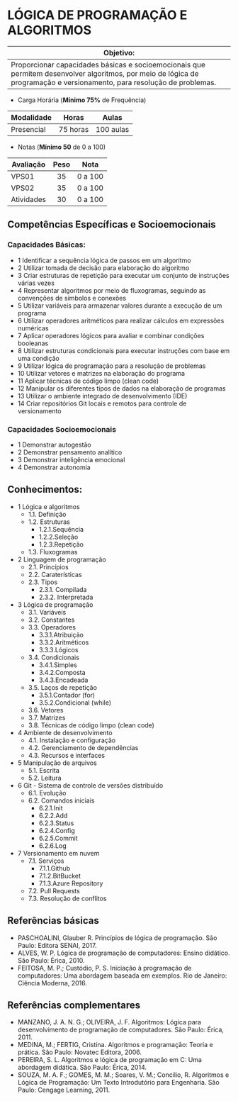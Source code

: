 # LÓGICA DE PROGRAMAÇÃO E ALGORITMOS

|Objetivo:|
|-|
|Proporcionar capacidades básicas e socioemocionais que permitem desenvolver algoritmos, por meio de lógica de programação e versionamento, para resolução de problemas.|

- Carga Horária (**Mínimo 75%** de Frequência)

|Modalidade|Horas|Aulas|
|-|-|-|
|Presencial|75 horas|100 aulas|

- Notas (**Mínimo 50** de 0 a 100)

|Avaliação|Peso|Nota|
|-|:-:|:-:|
|VPS01|35|0 a 100|
|VPS02|35|0 a 100|
|Atividades|30|0 a 100|

## Competências Específicas e Socioemocionais 

### Capacidades Básicas:
- 1 Identificar a sequência lógica de passos em um algoritmo
- 2 Utilizar tomada de decisão para elaboração do algoritmo
- 3 Criar estruturas de repetição para executar um conjunto de instruções várias vezes
- 4 Representar algoritmos por meio de fluxogramas, seguindo as convenções de símbolos e conexões
- 5 Utilizar variáveis para armazenar valores durante a execução de um programa
- 6 Utilizar operadores aritméticos para realizar cálculos em expressões numéricas
- 7 Aplicar operadores lógicos para avaliar e combinar condições booleanas
- 8 Utilizar estruturas condicionais para executar instruções com base em uma condição
- 9 Utilizar lógica de programação para a resolução de problemas
- 10 Utilizar vetores e matrizes na elaboração do programa
- 11 Aplicar técnicas de código limpo (clean code)
- 12 Manipular os diferentes tipos de dados na elaboração de programas
- 13 Utilizar o ambiente integrado de desenvolvimento (IDE)
- 14 Criar repositórios Git locais e remotos para controle de versionamento

### Capacidades Socioemocionais
- 1 Demonstrar autogestão
- 2 Demonstrar pensamento analítico
- 3 Demonstrar inteligência emocional
- 4 Demonstrar autonomia

## Conhecimentos:
- 1 Lógica e algoritmos
	- 1.1. Definição
	- 1.2. Estruturas
		- 1.2.1.Sequência
		- 1.2.2.Seleção
		- 1.2.3.Repetição
	- 1.3. Fluxogramas
- 2 Linguagem de programação
	- 2.1. Princípios
	- 2.2. Caraterísticas
	- 2.3. Tipos 
		- 2.3.1. Compilada
		- 2.3.2. Interpretada
- 3 Lógica de programação
	- 3.1. Variáveis
	- 3.2. Constantes
	- 3.3. Operadores
		- 3.3.1.Atribuição
		- 3.3.2.Aritméticos
		- 3.3.3.Lógicos
	- 3.4. Condicionais
		- 3.4.1.Simples
		- 3.4.2.Composta
		- 3.4.3.Encadeada
	- 3.5. Laços de repetição
		- 3.5.1.Contador (for)
		- 3.5.2.Condicional (while)
	- 3.6. Vetores
	- 3.7. Matrizes
	- 3.8. Técnicas de código limpo (clean code)
- 4 Ambiente de desenvolvimento
	- 4.1. Instalação e configuração
	- 4.2. Gerenciamento de dependências
	- 4.3. Recursos e interfaces
- 5 Manipulação de arquivos
	- 5.1. Escrita
	- 5.2. Leitura
- 6 Git - Sistema de controle de versões distribuído
	- 6.1. Evolução
	- 6.2. Comandos iniciais
		- 6.2.1.Init
		- 6.2.2.Add
		- 6.2.3.Status
		- 6.2.4.Config
		- 6.2.5.Commit
		- 6.2.6.Log
- 7 Versionamento em nuvem
	- 7.1. Serviços
		- 7.1.1.Github
		- 7.1.2.BitBucket
		- 7.1.3.Azure Repository
	- 7.2. Pull Requests
	- 7.3. Resolução de conflitos

## Referências básicas
- PASCHOALINI, Glauber R. Princípios de lógica de programação. São Paulo: Editora SENAI, 2017.
- ALVES, W. P. Lógica de programação de computadores: Ensino didático. São Paulo: Érica, 2010.
- FEITOSA, M. P.; Custódio, P. S. Iniciação à programação de computadores: Uma abordagem baseada em exemplos. Rio de Janeiro: Ciência Moderna, 2016.

## Referências complementares
- MANZANO, J. A. N. G.; OLIVEIRA, J. F. Algoritmos: Lógica para desenvolvimento de programação de computadores. São Paulo: Érica, 2011.
- MEDINA, M.; FERTIG, Cristina. Algoritmos e programação: Teoria e prática. São Paulo: Novatec Editora, 2006.
- PEREIRA, S. L. Algoritmos e lógica de programação em C: Uma abordagem didática. São Paulo: Érica, 2014.
- SOUZA, M. A. F.; GOMES, M. M.; Soares, V. M.; Concilio, R. Algoritmos e Lógica de Programação: Um Texto Introdutório para Engenharia. São Paulo: Cengage Learning, 2011.

